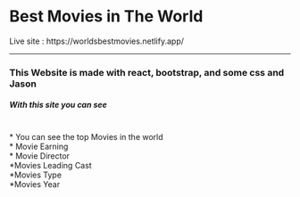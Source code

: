 <h1>Best Movies in The World</h1>
Live site : https://worldsbestmovies.netlify.app/
<hr>
<h3>This Website is made with react, bootstrap, and some css and Jason</h3>


<h5>With this site you can see </h5>
<br>
* You can see the top Movies in the world 
<br>
* Movie Earning
<br>
* Movie Director
<br>
*Movies Leading Cast
<br>
*Movies Type
<br>
*Movies Year
